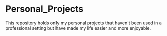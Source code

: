 # Personal_Projects

This repository holds only my personal projects that haven't been used in a professional setting but have made my life easier and more enjoyable.
